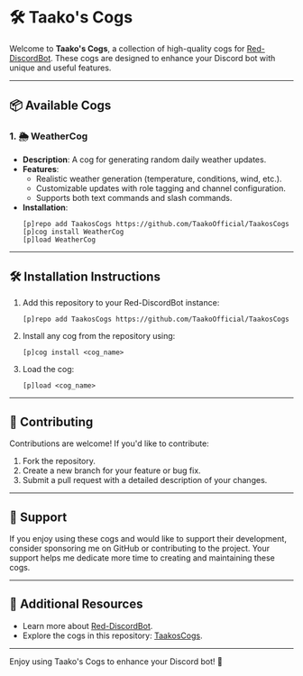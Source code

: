 # 🛠️ Taako's Cogs

Welcome to **Taako's Cogs**, a collection of high-quality cogs for [Red-DiscordBot](https://github.com/Cog-Creators/Red-DiscordBot/tree/V3/develop). These cogs are designed to enhance your Discord bot with unique and useful features.

---

## 📦 Available Cogs

### 1. 🌦️ WeatherCog

- **Description**: A cog for generating random daily weather updates.
- **Features**:
  - Realistic weather generation (temperature, conditions, wind, etc.).
  - Customizable updates with role tagging and channel configuration.
  - Supports both text commands and slash commands.
- **Installation**:
  ```
  [p]repo add TaakosCogs https://github.com/TaakoOfficial/TaakosCogs
  [p]cog install WeatherCog
  [p]load WeatherCog
  ```

---

## 🛠️ Installation Instructions

1. Add this repository to your Red-DiscordBot instance:
   ```
   [p]repo add TaakosCogs https://github.com/TaakoOfficial/TaakosCogs
   ```
2. Install any cog from the repository using:
   ```
   [p]cog install <cog_name>
   ```
3. Load the cog:
   ```
   [p]load <cog_name>
   ```

---

## 🤝 Contributing

Contributions are welcome! If you'd like to contribute:

1. Fork the repository.
2. Create a new branch for your feature or bug fix.
3. Submit a pull request with a detailed description of your changes.

---

## 💖 Support

If you enjoy using these cogs and would like to support their development, consider sponsoring me on GitHub or contributing to the project. Your support helps me dedicate more time to creating and maintaining these cogs.

---

## 🔗 Additional Resources

- Learn more about [Red-DiscordBot](https://github.com/Cog-Creators/Red-DiscordBot/tree/V3/develop).
- Explore the cogs in this repository: [TaakosCogs](https://github.com/TaakoOfficial/TaakosCogs).

---

Enjoy using Taako's Cogs to enhance your Discord bot! 🌟
